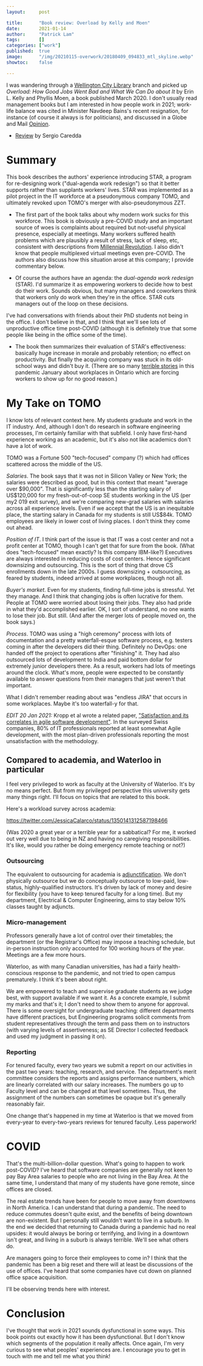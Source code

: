 ```yaml
---
layout:     post

title:      "Book review: Overload by Kelly and Moen"
date:       2021-01-14
author:     "Patrick Lam"
tags:       []
categories: ["work"]
published:  true
image:      "/img/20210115-overwork/20180409_094833_mtl_skyline.webp"
showtoc:    false

---
```


I was wandering through a [Wellington City Library](https://www.wcl.govt.nz) branch and picked up *Overload: How Good Jobs Went Bad and What We Can Do about It*
by Erin L. Kelly and Phyllis Moen, a book published March 2020. I don't usually read management books but I am interested in
how people work in 2021; work-life balance was cited in Minister Navdeep Bains's recent resignation, for instance (of course it always
is for politicians), and discussed in a Globe and Mail [Opinion](https://www.theglobeandmail.com/opinion/article-the-trudeau-government-promised-to-help-canadians-balance-their-family/).

* [Review](https://sergiocaredda.eu/inspiration/books/book-review-overload-by-erin-l-kelly-and-phyllis-moen/) by Sergio Caredda

# Summary
This book describes the authors' experience introducing
STAR, a program for re-designing work ("dual-agenda work redesign") so that it better supports
rather than supplants workers' lives. STAR was implemented as a pilot project in the IT
workforce at a pseudonymous company TOMO, and ultimately revoked upon
TOMO's merger with also-pseudonymous ZZT.

* The first part of the book talks about why modern work sucks for
this workforce. This book is obviously a pre-COVID study and an
important source of woes is complaints about required but not-useful
physical presence, especially at meetings. Many workers suffered
health problems which are plausibly a result of stress, lack of sleep,
etc, consistent with descriptions from [Millennial
Revolution](https://www.millennial-revolution.com/). I also didn't
know that people multiplexed virtual meetings even pre-COVID.  The
authors also discuss how this situation arose at this company; I provide commentary below.

* Of course the authors have an agenda: the *dual-agenda work redesign* (STAR).
I'd summarize it as empowering workers to decide how to best do their
work. Sounds obvious, but many managers and coworkers think that workers
only do work when they're in the office. STAR cuts managers out of the loop
on these decisions.

I've had conversations with friends
about their PhD students not being in the office. I don't believe in that,
and I think that we'll see lots of unproductive office time post-COVID
(although it is definitely true that some people like being in the office
some of the time).

* The book then summarizes their evaluation of STAR's effectiveness:
basically huge increase in morale and probably retention; no effect on productivity. But finally the
acquiring company was stuck in its old-school ways and didn't buy it.
(There are so many [terrible stories](https://twitter.com/YoniFreedhoff/status/1349829326179598336) in this pandemic January about
workplaces in Ontario which are forcing workers to show up for no good reason.)

# My Take on TOMO
I know lots of relevant context here. My students graduate and work in the IT industry.
And, although I don't do research in software engineering processes, I'm certainly familiar
with that subfield. I only have first-hand experience working as an academic, but it's also
not like academics don't have a lot of work.

TOMO was a Fortune 500 "tech-focused" company (?) which had offices
scattered across the middle of the US.

*Salaries*. The book says that it was not
in Silicon Valley or New York; the salaries were described as good,
but in this context that meant "average over $90,000". That is
significantly less than the starting salary of US$120,000 for my
fresh-out-of-coop SE students working in the US (per my2 019 exit survey),
and we're comparing new-grad salaries with salaries across all
experience levels. Even if we accept that the US is an inequitable place,
the starting salary in Canada for my students is still US$84k. 
TOMO employees are likely in lower cost of living places.
I don't think they come out ahead.

*Position of IT*. I think part of the issue is that IT was a cost
center and not a profit center at TOMO, though I can't get that for
sure from the book. (What does "tech-focused" mean exactly? Is this company
IBM-like?) Executives are always interested in reducing costs of cost
centers.  Hence significant downsizing and outsourcing. This is the
sort of thing that drove CS enrollments down in the late 2000s. I
guess downsizing + outsourcing, as feared by students, indeed arrived at some workplaces,
though not all.

*Buyer's market*. Even for my students, finding full-time jobs is
stressful. Yet they manage. And I think that changing jobs is often
lucrative for them.  People at TOMO were worried about losing their
jobs. They also had pride in what they'd accomplished earlier. OK, I
sort of understand, no one wants to lose their job.  But still. (And
after the merger lots of people moved on, the book says.)

*Process*. TOMO was using a "high ceremony" process with lots of
documentation and a pretty waterfall-esque software process,
e.g. testers coming in after the developers did their
thing. Definitely no DevOps: one handed off the project to operations
after "finishing" it.  They had also outsourced lots of development to
India and paid bottom dollar for extremely junior developers there. As
a result, workers had lots of meetings around the clock. What's more,
people were expected to be constantly available to answer questions
from their managers that just weren't that important.

What I didn't remember reading about was "endless JIRA" that occurs in some workplaces.
Maybe it's too waterfall-y for that.

*EDIT 20 Jan 2021:* Kropp et al wrote a related paper, ["Satisfaction and its correlates in agile software development"](https://homepages.ecs.vuw.ac.nz/~craig/publications/jss2020-kropp.pdf). In the surveyed Swiss companies, 80% of IT 
professionals reported at least somewhat Agile development, with the most plan-driven professionals reporting the most unsatisfaction with the methodology.

## Compared to academia, and Waterloo in particular
I feel very privileged to work as faculty at the University of Waterloo.
It's by no means perfect. But from my privileged perspective this university
gets many things right. I'll focus on topics that are related to this book.

Here's a workload survey across academia:

https://twitter.com/JessicaCalarco/status/1350141312587198466

(Was 2020 a great year or a terrible year for a sabbatical? For me, it
worked out very well due to being in NZ and having no caregiving
responsibilities. It's like, would you rather be doing emergency
remote teaching or not?)

### Outsourcing
The equivalent to outsourcing for academia is
[adjunctification](http://blog.tesol.org/the-rise-of-adjunctification-from-surviving-to-thriving/). We
don't physically outsource but we do conceptually outsource to
low-paid, low-status, highly-qualified instructors. It's driven by
lack of money and desire for flexibility (you have to keep tenured
faculty for a long time). But my department, Electrical & Computer Engineering, aims to stay below 10%
classes taught by adjuncts.

### Micro-management
Professors generally have a lot of control over their timetables;
the department (or the Registrar's Office) may impose a teaching
schedule, but in-person instruction only accounted for 100 working hours
of the year. Meetings are a few more hours.

Waterloo, as with many Canadian universities, has had a fairly health-conscious response to the pandemic,
and not tried to open campus prematurely. I think it's been about right.

We are empowered to teach and supervise graduate students as we judge
best, with support available if we want it. As a concrete example, I
submit my marks and that's it; I don't need to show them to anyone for
approval. There is some oversight for undergraduate teaching:
different departments have different practices, but Engineering
programs solicit comments from student representatives through the
term and pass them on to instructors (with varying levels of
assertiveness; as SE Director I collected feedback and used my
judgment in passing it on).

### Reporting

For tenured faculty, every two years we submit a report on our
activities in the past two years: teaching, research, and service. The
department's merit committee considers the reports and assigns
performance numbers, which are linearly correlated with our salary
increases. The numbers go up to Faculty level and can be changed at
that level sometimes. Thus, the assignment of the numbers can
sometimes be opaque but it's generally reasonably fair.

One change that's happened in my time at Waterloo is that we moved
from every-year to every-two-years reviews for tenured faculty.
Less paperwork!

# COVID

That's the multi-billion-dollar question. What's going to happen to
work post-COVID? I've heard that software companies are generally not keen
to pay Bay Area salaries to people who are not living in the Bay Area.
At the same time, I understand that many of my students have gone remote,
since offices are closed. 

The real estate trends have been for people to move away from
downtowns in North America. I can understand that during a
pandemic. The need to reduce commutes doesn't quite exist, and the
benefits of being downtown are non-existent.  But I personally still
wouldn't want to live in a suburb. In the end we decided that
returning to Canada during a pandemic had no real upsides: it would
always be boring or terrifying, and living in a downtown isn't great,
and living in a suburb is always terrible. We'll see what others do.

Are managers going to force their employees to come in? I think
that the pandemic has been a big reset and there will at least be
discussions of the use of offices. I've heard that some companies have
cut down on planned office space acquisition.

I'll be observing trends here with interest.

# Conclusion

I've thought that work in 2021 sounds dysfunctional in some ways.
This book points out exactly how it has been dysfunctional. But I
don't know which segments of the population it really affects.
Once again, I'm very curious to see what peoples' experiences are.
I encourage you to get in touch with me and tell me what you think!
